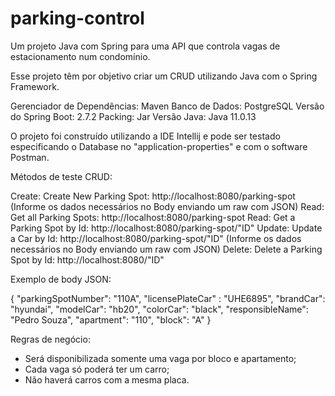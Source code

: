 # parking-control
Um projeto Java com Spring para uma API que controla vagas de estacionamento num condomínio.

Esse projeto têm por objetivo criar um CRUD utilizando Java com o Spring Framework.

Gerenciador de Dependências: Maven
Banco de Dados: PostgreSQL
Versão do Spring Boot: 2.7.2
Packing: Jar
Versão Java: Java 11.0.13

O projeto foi construído utilizando a IDE Intellij e pode ser testado especificando o Database no "application-properties" e com o software Postman.

Métodos de teste CRUD:

Create: Create New Parking Spot: http://localhost:8080/parking-spot (Informe os dados necessários no Body enviando um raw com JSON)
Read: Get all Parking Spots: http://localhost:8080/parking-spot
Read: Get a Parking Spot by Id: http://localhost:8080/parking-spot/"ID" 
Update: Update a Car by Id: http://localhost:8080/parking-spot/"ID" (Informe os dados necessários no Body enviando um raw com JSON)
Delete: Delete a Parking Spot by Id: http://localhost:8080/"ID"

Exemplo de body JSON:

{
   "parkingSpotNumber": "110A",
   "licensePlateCar" : "UHE6895",
   "brandCar": "hyundai",
   "modelCar": "hb20",
   "colorCar": "black",
   "responsibleName": "Pedro Souza",
   "apartment": "110",
   "block": "A"
}

Regras de negócio:

- Será disponibilizada somente uma vaga por bloco e apartamento;
- Cada vaga só poderá ter um carro;
- Não haverá carros com a mesma placa.

